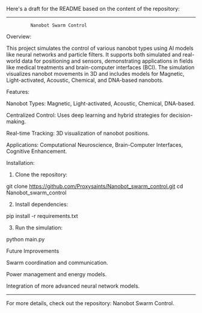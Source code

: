Here's a draft for the README based on the content of the repository:


---

             Nanobot Swarm Control

Overview:

This project simulates the control of various nanobot types using AI models like neural networks and particle filters. It supports both simulated and real-world data for positioning and sensors, demonstrating applications in fields like medical treatments and brain-computer interfaces (BCI). The simulation visualizes nanobot movements in 3D and includes models for Magnetic, Light-activated, Acoustic, Chemical, and DNA-based nanobots.

Features:

Nanobot Types: Magnetic, Light-activated, Acoustic, Chemical, DNA-based.

Centralized Control: Uses deep learning and hybrid strategies for decision-making.

Real-time Tracking: 3D visualization of nanobot positions.

Applications: Computational Neuroscience, Brain-Computer Interfaces, Cognitive Enhancement.


Installation:

1. Clone the repository:

git clone https://github.com/Proxysaints/Nanobot_swarm_control.git
cd Nanobot_swarm_control


2. Install dependencies:

pip install -r requirements.txt


3. Run the simulation:

python main.py



Future Improvements

Swarm coordination and communication.

Power management and energy models.

Integration of more advanced neural network models.



---

For more details, check out the repository: Nanobot Swarm Control.

